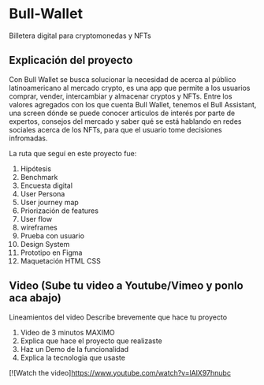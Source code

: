 # Bull-Wallet
Billetera digital para cryptomonedas y NFTs

## Explicación del proyecto

Con Bull Wallet se busca solucionar la necesidad de acerca al público latinoamericano al mercado crypto, es una app que permite a los usuarios comprar, vender, intercambiar y almacenar cryptos y NFTs. Entre los valores agregados con los que cuenta Bull Wallet, tenemos el Bull Assistant, una screen dónde se puede conocer articulos de interés por parte de expertos, consejos del mercado y saber qué se está hablando en redes sociales acerca de los NFTs, para que el usuario tome decisiones infromadas. 

La ruta que seguí en este proyecto fue: 

1. Hipótesis 
2. Benchmark
3. Encuesta digital
4. User Persona 
5. User journey map 
6. Priorización de features 
7. User flow 
8. wireframes
9. Prueba con usuario 
10. Design System 
11. Prototipo en Figma 
12. Maquetación HTML CSS 


## Video (Sube tu video a Youtube/Vimeo y ponlo aca abajo)
Lineamientos del video
Describe brevemente que hace tu proyecto 
1. Video de 3 minutos MAXIMO
2. Explica que hace el proyecto que realizaste
3. Haz un Demo de la funcionalidad
4. Explica la tecnologia que usaste

[![Watch the video]https://www.youtube.com/watch?v=lAlX97hnubc
